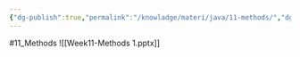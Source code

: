 ```yaml
---
{"dg-publish":true,"permalink":"/knowladge/materi/java/11-methods/","dgPassFrontmatter":true,"noteIcon":""}
---
```


#11_Methods
![[Week11-Methods 1.pptx]]
